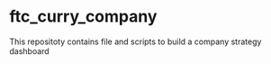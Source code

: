 # ftc_curry_company
This repositoty contains file and scripts to build a company strategy dashboard
